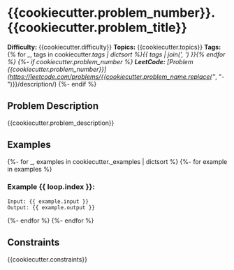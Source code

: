 # {{cookiecutter.problem_number}}. {{cookiecutter.problem_title}}

**Difficulty:** {{cookiecutter.difficulty}}
**Topics:** {{cookiecutter.topics}}
**Tags:** {% for _, tags in cookiecutter._tags | dictsort %}{{ tags | join(', ') }}{% endfor %}
{%- if cookiecutter.problem_number %}
**LeetCode:** [Problem {{cookiecutter.problem_number}}](https://leetcode.com/problems/{{cookiecutter.problem_name.replace('_', "-")}}/description/)
{%- endif %}

## Problem Description

{{cookiecutter.problem_description}}

## Examples

{%- for _, examples in cookiecutter._examples | dictsort %}
{%- for example in examples %}

### Example {{ loop.index }}:

```
Input: {{ example.input }}
Output: {{ example.output }}
```

{%- endfor %}
{%- endfor %}

## Constraints

{{cookiecutter.constraints}}
